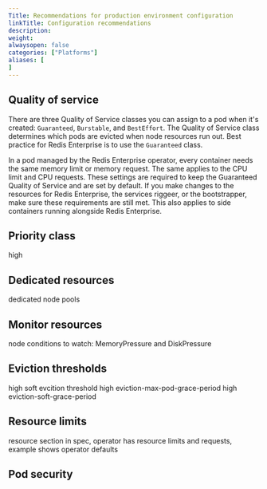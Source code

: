```yaml
---
Title: Recommendations for production environment configuration
linkTitle: Configuration recommendations
description: 
weight: 
alwaysopen: false
categories: ["Platforms"]
aliases: [
]  
---
```


## Quality of service

There are three Quality of Service classes you can assign to a pod when it's created: `Guaranteed`, `Burstable`, and `BestEffort`. The Quality of Service class determines which pods are evicted when node resources run out. Best practice for Redis Enterprise is to use the `Guaranteed` class. 

In a pod managed by the Redis Enterprise operator, every container needs the same memory limit or memory request. The same applies to the CPU limit and CPU requests. These settings are required to keep the Guaranteed Quality of Service and are set by default. If you make changes to the resources for Redis Enterprise, the services riggeer, or the bootstrapper, make sure these requirements are still met. This also applies to side containers running alongside Redis Enterprise.

## Priority class

high

## Dedicated resources

dedicated node pools

## Monitor resources

node conditions to watch: MemoryPressure and DiskPressure

## Eviction thresholds

high soft evcition threshold
high eviction-max-pod-grace-period
high eviction-soft-grace-period

## Resource limits

resource section in spec, operator has resource limits and requests, 
example shows operator defaults


## Pod security
